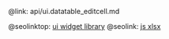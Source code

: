 @link: api/ui.datatable_editcell.md

@seolinktop: [ui widget library](https://webix.com)
@seolink: [js xlsx](https://webix.com/widget/excel_viewer/)